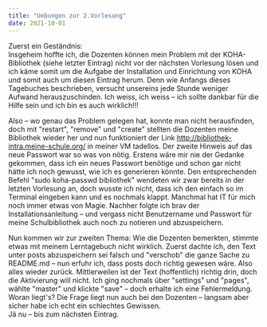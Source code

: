 ```yaml
---
title: "Uebungen zur 2.Vorlesung"
date: 2021-10-01
---
```

Zuerst ein Geständnis:   
Insgeheim hoffte ich, die Dozenten können mein Problem mit der KOHA-Bibliothek (siehe letzter Eintrag) nicht vor der nächsten Vorlesung lösen und ich käme somit um die Aufgabe der Installation und Einrichtung von KOHA und somit auch um diesen Eintrag herum. Denn wie Anfangs dieses Tagebuches beschrieben, versucht unsereins jede Stunde weniger Aufwand herauszuschinden. Ich weiss, ich weiss – ich sollte dankbar für die Hilfe sein und ich bin es auch wirklich!!!

Also – wo genau das Problem gelegen hat, konnte man nicht herausfinden, doch mit "restart", "remove" und "create" stellten die Dozenten meine Bibliothek wieder her und nun funktioniert der Link http://bibliothek-intra.meine-schule.org/ in meiner VM tadellos. Der zweite Hinweis auf das neue Passwort war so was von nötig. Erstens wäre mir nie der Gedanke gekommen, dass ich ein neues Passwort benötige und schon gar nicht hätte ich noch gewusst, wie ich es generieren könnte. Den entsprechenden Befehl "sudo koha-passwd bibliothek" wendeten wir zwar bereits in der letzten Vorlesung an, doch wusste ich nicht, dass ich den einfach so im Terminal eingeben kann und es nochmals klappt. Manchmal hat IT für mich noch immer etwas von Magie.
Nachher folgte ich brav der Installationsanleitung – und vergass nicht Benutzername und Passwort für meine Schulbibliothek auch noch zu notieren und abzuspeichern.

Nun kommen wir zur zweiten Thema: 
Wie die Dozenten bemerkten, stimmte etwas mit meinem Lerntagebuch nicht wirklich. Zuerst dachte ich, den Text unter posts abzuspeichern sei falsch und "verschob" die ganze Sache zu README.md – nun erfuhr ich, dass posts doch richtig gewesen wäre. Also alles wieder zurück.
Mittlerweilen ist der Text (hoffentlich) richtig drin, doch die Aktivierung will nicht. Ich ging nochmals über "settings" und "pages", wählte "master" und klickte "save" – doch erhalte ich eine Fehlermeldung. Woran liegt's? Die Frage liegt nun auch bei den Dozenten – langsam aber sicher habe ich echt ein schlechtes Gewissen.   
Jä nu – bis zum nächsten Eintrag.
